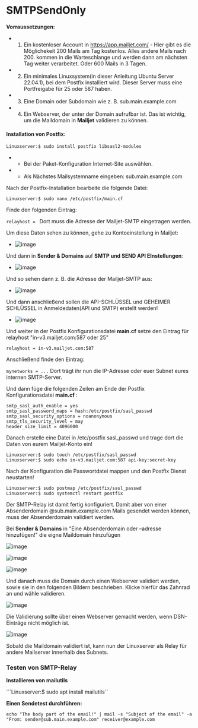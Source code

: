 # SMTPSendOnly

**Vorraussetzungen:**
- 1. Ein kostenloser Account in https://app.mailjet.com/ - Hier gibt es die Möglichekeit 200 Mails am Tag kostenlos. Alles andere Mails nach 200. kommen in die Warteschlange und werden dann am nächsten Tag weiter verarbeitet. Oder 600 Mails in 3 Tagen.

- 2. Ein minimales Linuxsystem(in dieser Anleitung Ubuntu Server 22.04.1), bei dem Postfix installiert wird. Dieser Server muss eine Portfreigabe für 25 oder 587 haben.

- 3. Eine Domain oder Subdomain wie z. B. sub.main.example.com

- 4. Ein Webserver, der unter der Domain aufrufbar ist. Das ist wichtig, um die Maildomain in **Mailjet** validieren zu können.

#### Installation von Postfix:
``Linuxserver:$ sudo install postfix libsasl2-modules``
- * Bei der Paket-Konfiguration Internet-Site auswählen.
- * Als Nächstes Mailsystemname eingeben: sub.main.example.com

Nach der Postfix-Installation bearbeite die folgende Datei:

``Linuxserver:$ sudo nano /etc/postfix/main.cf``

Finde den folgenden Eintrag:

``relayhost = ``
Dort muss die Adresse der Mailjet-SMTP eingetragen werden.

Um diese Daten sehen zu können, gehe zu Kontoeinstellung in Mailjet:

- ![image](https://user-images.githubusercontent.com/99675262/211280984-a6189402-e275-4248-a528-39230d6b6fa1.png)


Und dann in **Sender & Domains** auf **SMTP und SEND API EInstellungen**:

- ![image](https://user-images.githubusercontent.com/99675262/211281862-d342cc85-0163-413c-9cd6-7166c6c16dda.png)

Und so sehen dann z. B. die Adresse der Mailjet-SMTP aus:

- ![image](https://user-images.githubusercontent.com/99675262/211279293-ecea705a-9ec0-4bfd-bc39-db0eac864766.png)

Und dann anschließend sollen die API-SCHLÜSSEL und GEHEIMER SCHLÜSSEL in Anmeldedaten(API und SMTP) erstellt werden!

- ![image](https://user-images.githubusercontent.com/99675262/211283057-f226ad8e-f30b-41a4-9bd3-baad93b30865.png)

Und weiter in der Postfix Konfigurationsdatei **main.cf** setze den Eintrag für relayhost "in-v3.mailjet.com:587 oder 25"

``relayhost = in-v3.mailjet.com:587``

Anschließend finde den Eintrag:

``mynetworks = ...`` Dort trägt ihr nun die IP-Adresse oder euer Subnet eures internen SMTP-Server.

Und dann füge die folgenden Zeilen am Ende der Postfix Konfigurationsdatei **main.cf** :

```
smtp_sasl_auth_enable = yes
smtp_sasl_password_maps = hash:/etc/postfix/sasl_passwd
smtp_sasl_security_options = noanonymous
smtp_tls_security_level = may
header_size_limit = 4096000
```

Danach erstelle eine Datei in /etc/postfix sasl_passwd und trage dort die Daten von eurem Mailjet-Konto ein!

```
Linuxserver:$ sudo touch /etc/postfix/sasl_passwd
Linuxserver:$ sudo echo in-v3.mailjet.com:587 api-key:secret-key
```

Nach der Konfiguration die Passwortdatei mappen und den Postfix Dienst neustarten!

```
Linuxserver:$ sudo postmap /etc/postfix/sasl_passwd
Linuxserver:$ sudo systemctl restart postfix
```

Der SMTP-Relay ist damit fertig konfiguriert. Damit aber von einer Absenderdomain @sub.main.example.com Mails gesendet werden können,
muss der Absenderdomain validiert werden.

Bei **Sender & Domains** in "Eine Absenderdomain oder –adresse hinzufügen!" die eigne Maildomain hinzufügen

![image](https://user-images.githubusercontent.com/99675262/211311779-c3665575-3a35-448c-b112-4d27c36dfadd.png)

![image](https://user-images.githubusercontent.com/99675262/211312267-7ee622aa-c43b-4aa0-8a38-abe87390e283.png)

![image](https://user-images.githubusercontent.com/99675262/211312728-0758ac20-155d-4af4-9f55-62815945a956.png)

Und danach muss die Domain durch einen Webserver validiert werden, sowie sie in den folgenden Bildern beschrieben. Klicke hierfür das Zahnrad an und wähle validieren.

![image](https://user-images.githubusercontent.com/99675262/211313022-eb6414b4-9f7f-434f-8594-b14c1d8d5a2f.png)

Die Validierung sollte über einen Webserver gemacht werden, wenn DSN-Einträge nicht möglich ist.

![image](https://user-images.githubusercontent.com/99675262/211313123-e9ab9341-e4e0-412f-b176-abe09548673b.png)

Sobald die Maildomain validiert ist, kann nun der Linuxserver als Relay für andere Mailserver innerhalb des Subnets.


### Testen von SMTP-Relay
**Installieren von mailutils**

```Linuxserver:$ sudo apt install mailutils``

**Einen Sendetest durchführen:**

``echo "The body part of the email!" | mail -s "Subject of the email" -a "From: sender@sub.main.example.com" receiver@example.com``








